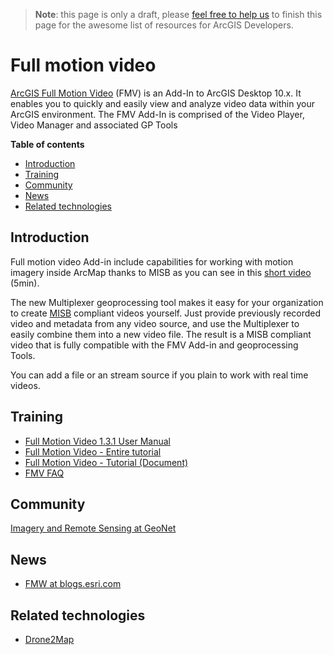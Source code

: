 > **Note**: this page is only a draft, please [feel free to help us](https://github.com/hhkaos/awesome-arcgis#contributions) to finish this page for the awesome list of resources for ArcGIS Developers.

# Full motion video
[ArcGIS Full Motion Video](http://www.esri.com/products/arcgis-capabilities/imagery/full-motion-video)
(FMV) is an Add-In to ArcGIS Desktop 10.x. It enables you to quickly and easily
view and analyze video data within your ArcGIS environment. The FMV Add-In is
comprised of the Video Player, Video Manager and associated GP Tools

<!-- START doctoc generated TOC please keep comment here to allow auto update -->
<!-- DON'T EDIT THIS SECTION, INSTEAD RE-RUN doctoc TO UPDATE -->
**Table of contents**

- [Introduction](#introduction)
- [Training](#training)
- [Community](#community)
- [News](#news)
- [Related technologies](#related-technologies)

<!-- END doctoc generated TOC please keep comment here to allow auto update -->

## Introduction
Full motion video Add-in include capabilities for working with motion imagery inside
ArcMap thanks to MISB as you can see in this [short video](http://www.esri.com/videos/watch?videoid=2805&isLegacy=true&title=introduction-to-the-full-motion-video-add_dash_in) (5min).

The new Multiplexer geoprocessing tool makes it easy for your
organization to create [MISB](http://www.gwg.nga.mil/misb/faq.html) compliant
videos yourself. Just provide previously recorded video and metadata from any
video source, and use the Multiplexer to easily combine them into a new video
file. The result is a MISB compliant video that is fully compatible with the
FMV Add-in and geoprocessing Tools.

You can add a file or an stream source if you plain to work with real time videos.

## Training

* [Full Motion Video 1.3.1 User Manual](https://geonet.esri.com/servlet/JiveServlet/downloadBody/8607-102-1-10723/Full%20Motion%20Video%201.3.1%20User%20Manual.pdf)
* [Full Motion Video - Entire tutorial](https://esri.app.box.com/s/1wj8k5t44so7oy8phcaioik3zebc9bf0)
* [Full Motion Video - Tutorial (Document)](https://esri.app.box.com/s/pgsmra3npv54thnmgfwesu82uqey5bc4)
* [FMV FAQ](https://geonet.esri.com/docs/DOC-8379-frequently-asked-questions-about-fmv)

## Community

[Imagery and Remote Sensing at GeoNet](https://geonet.esri.com/community/gis/imagery-and-remote-sensing/content?filterID=contentstatus%5Bpublished%5D~category%5Bfull-motion-video%5D)

## News

* [FMW at blogs.esri.com](https://blogs.esri.com/esri/globalsearch/?mssearch=fmv&msp=1&mswhere=all)

## Related technologies

* [Drone2Map](../../../drone2map)
